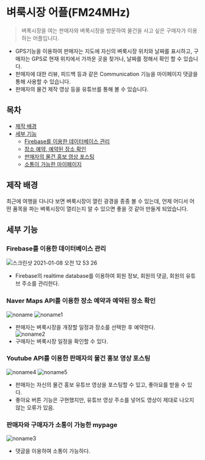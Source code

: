 # 벼룩시장 어플(FM24MHz)
> 벼룩시장을 여는 판매자와 벼룩시장을 방문하여 물건을 사고 싶은 구매자가 이용하는 어플입니다.
- GPS기능을 이용하여 판매자는 지도에 자신의 벼룩시장 위치와 날짜를 표시하고, 구매자는 GPS로 현재 위치에서 가까운 곳을 찾거나, 날짜를 정해서 확인 할 수 있습니다.
- 판매자에 대한 리뷰, 피드백 등과 같은 Communication 기능을 마이페이지 댓글을 통해 사용할 수 있습니다.
- 판매자의 물건 제작 영상 등을 유튜브를 통해 볼 수 있습니다.

## 목차
- [제작 배경](#제작-배경)  
- [세부 기능](#세부-기능)  
  - [Firebase를 이용한 데이터베이스 관리](#Firebase를-이용한-데이터베이스-관리)  
  - [장소 예약, 예약된 장소 확인](#Naver-Maps-API를-이용한-장소-예약과-예약된-장소-확인)  
  - [판매자의 물건 홍보 영상 포스팅](#Youtube-API를-이용한-판매자의-물건-홍보-영상-포스팅)  
  - [소통이 가능한 마이페이지](#판매자와-구매자가-소통이-가능한-mypage)  

## 제작 배경
최근에 여행을 다니다 보면 벼룩시장이 열린 광경을 종종 볼 수 있는데, 언제 어디서 어떤 품목을 파는 벼룩시장이 열리는지 알 수 있으면 좋을 것 같아 만들게 되었습니다.  

## 세부 기능  
### Firebase를 이용한 데이터베이스 관리
![스크린샷 2021-01-08 오전 12 53 26](https://user-images.githubusercontent.com/48707020/103913562-03ea8e80-514c-11eb-951b-b2ba9c2f35de.png)  
- Firebase의 realtime database를 이용하여 회원 정보, 회원의 댓글, 회원의 유튜브 주소를 관리한다.  
### Naver Maps API를 이용한 장소 예약과 예약된 장소 확인
![noname](https://user-images.githubusercontent.com/48707020/103914274-ebc73f00-514c-11eb-9809-08ee0e0d62c6.png) 
![noname1](https://user-images.githubusercontent.com/48707020/103914280-ed910280-514c-11eb-9902-f6df7c7e380a.png)  
- 판매자는 벼룩시장을 개장할 일정과 장소를 선택한 후 예약한다.  
![noname2](https://user-images.githubusercontent.com/48707020/103914284-eec22f80-514c-11eb-8d94-c1ffaaf26872.png)  
- 구매자는 벼룩시장 일정을 확인할 수 있다.  
### Youtube API를 이용한 판매자의 물건 홍보 영상 포스팅
![noname4](https://user-images.githubusercontent.com/48707020/103914288-eff35c80-514c-11eb-88f8-227979688ef7.png) 
![noname5](https://user-images.githubusercontent.com/48707020/103914289-eff35c80-514c-11eb-9b6f-f77fd1a7c71c.png)  
- 판매자는 자신의 물건 홍보 유튜브 영상을 포스팅할 수 있고, 좋아요를 받을 수 있다.  
- 좋아요 버튼 기능은 구현했지만, 유튜브 영상 주소를 넣어도 영상이 제대로 나오지 않는 오류가 있음.  
### 판매자와 구매자가 소통이 가능한 mypage
![noname3](https://user-images.githubusercontent.com/48707020/103914285-ef5ac600-514c-11eb-8315-9efdedccbead.png)
- 댓글을 이용하여 소통이 가능하다.


